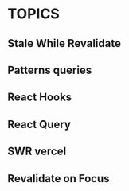 # TOPICS

## Stale While Revalidate
## Patterns queries
## React Hooks
## React Query
## SWR vercel
## Revalidate on Focus